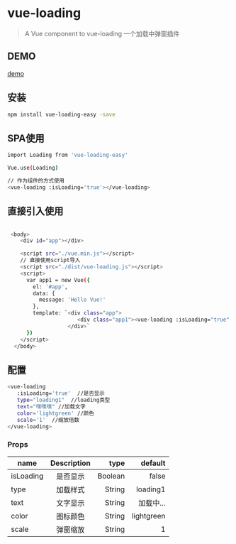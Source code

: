 # vue-loading

> A Vue component to vue-loading 一个加载中弹窗插件

## DEMO

[demo](https://linguokang.github.io/vue-loading/)

## 安装

``` bash
npm install vue-loading-easy -save
```

## SPA使用

```bash
import Loading from 'vue-loading-easy'

Vue.use(Loading)

// 作为组件的方式使用
<vue-loading :isLoading='true'></vue-loading>
```

## 直接引入使用

```bash

 <body>
    <div id="app"></div>

    <script src="./vue.min.js"></script>
    // 直接使用script导入
    <script src="./dist/vue-loading.js"></script>
    <script>
      var app1 = new Vue({
        el: '#app',
        data: {
          message: 'Hello Vue!'
        },
        template: `<div class="app">
                      <div class="app1"><vue-loading :isLoading="true" type="loading1" text="嘿嘿嘿" color="lightgreen" scale="1"></vue-loading></div>
                   </div>`
      })
    </script>
  </body>
```

## 配置

```bash
<vue-loading
   :isLoading='true'  //是否显示
   type="loading1"  //loading类型
   text="嘿嘿嘿" //加载文字
   color='lightgreen' //颜色
   scale='1'  //缩放倍数
</vue-loading>
```

### Props

| name          | Description  | type     | default  |
| ------------- |:------------:| -----:   |-----:|
| isLoading     | 是否显示      | Boolean  |false
| type          | 加载样式      | String   |loading1
| text          | 文字显示      | String   |加载中...
| color         | 图标颜色      | String   |lightgreen
| scale         | 弹窗缩放      | String   |1

